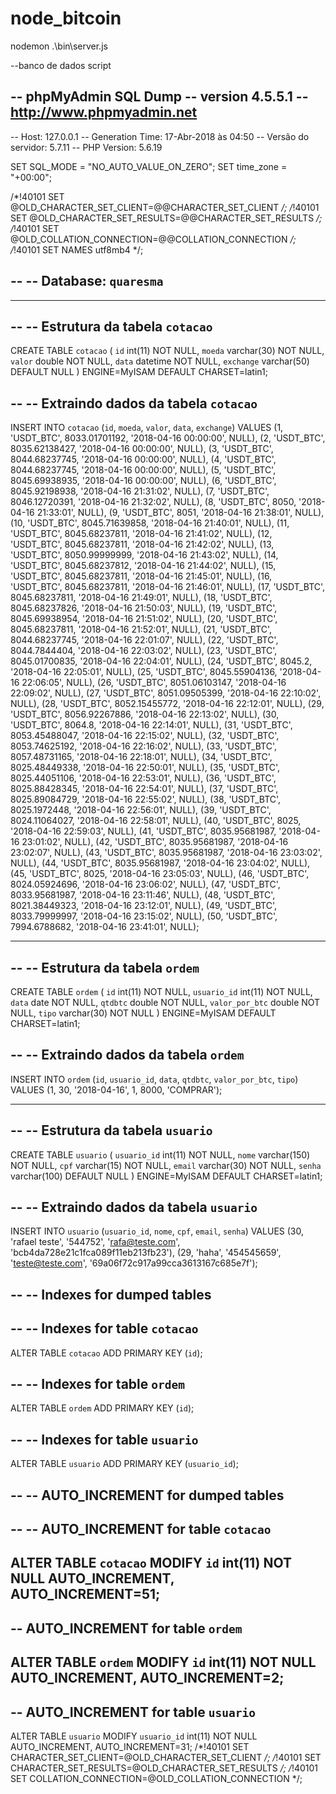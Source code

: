# node_bitcoin

 nodemon .\bin\server.js


--banco de dados script

-- phpMyAdmin SQL Dump
-- version 4.5.5.1
-- http://www.phpmyadmin.net
--
-- Host: 127.0.0.1
-- Generation Time: 17-Abr-2018 às 04:50
-- Versão do servidor: 5.7.11
-- PHP Version: 5.6.19

SET SQL_MODE = "NO_AUTO_VALUE_ON_ZERO";
SET time_zone = "+00:00";


/*!40101 SET @OLD_CHARACTER_SET_CLIENT=@@CHARACTER_SET_CLIENT */;
/*!40101 SET @OLD_CHARACTER_SET_RESULTS=@@CHARACTER_SET_RESULTS */;
/*!40101 SET @OLD_COLLATION_CONNECTION=@@COLLATION_CONNECTION */;
/*!40101 SET NAMES utf8mb4 */;

--
-- Database: `quaresma`
--

-- --------------------------------------------------------

--
-- Estrutura da tabela `cotacao`
--

CREATE TABLE `cotacao` (
  `id` int(11) NOT NULL,
  `moeda` varchar(30) NOT NULL,
  `valor` double NOT NULL,
  `data` datetime NOT NULL,
  `exchange` varchar(50) DEFAULT NULL
) ENGINE=MyISAM DEFAULT CHARSET=latin1;

--
-- Extraindo dados da tabela `cotacao`
--

INSERT INTO `cotacao` (`id`, `moeda`, `valor`, `data`, `exchange`) VALUES
(1, 'USDT_BTC', 8033.01701192, '2018-04-16 00:00:00', NULL),
(2, 'USDT_BTC', 8035.62138427, '2018-04-16 00:00:00', NULL),
(3, 'USDT_BTC', 8044.68237745, '2018-04-16 00:00:00', NULL),
(4, 'USDT_BTC', 8044.68237745, '2018-04-16 00:00:00', NULL),
(5, 'USDT_BTC', 8045.69938935, '2018-04-16 00:00:00', NULL),
(6, 'USDT_BTC', 8045.92198938, '2018-04-16 21:31:02', NULL),
(7, 'USDT_BTC', 8046.12720391, '2018-04-16 21:32:02', NULL),
(8, 'USDT_BTC', 8050, '2018-04-16 21:33:01', NULL),
(9, 'USDT_BTC', 8051, '2018-04-16 21:38:01', NULL),
(10, 'USDT_BTC', 8045.71639858, '2018-04-16 21:40:01', NULL),
(11, 'USDT_BTC', 8045.68237811, '2018-04-16 21:41:02', NULL),
(12, 'USDT_BTC', 8045.68237811, '2018-04-16 21:42:02', NULL),
(13, 'USDT_BTC', 8050.99999999, '2018-04-16 21:43:02', NULL),
(14, 'USDT_BTC', 8045.68237812, '2018-04-16 21:44:02', NULL),
(15, 'USDT_BTC', 8045.68237811, '2018-04-16 21:45:01', NULL),
(16, 'USDT_BTC', 8045.68237811, '2018-04-16 21:46:01', NULL),
(17, 'USDT_BTC', 8045.68237811, '2018-04-16 21:49:01', NULL),
(18, 'USDT_BTC', 8045.68237826, '2018-04-16 21:50:03', NULL),
(19, 'USDT_BTC', 8045.69938954, '2018-04-16 21:51:02', NULL),
(20, 'USDT_BTC', 8045.68237811, '2018-04-16 21:52:01', NULL),
(21, 'USDT_BTC', 8044.68237745, '2018-04-16 22:01:07', NULL),
(22, 'USDT_BTC', 8044.7844404, '2018-04-16 22:03:02', NULL),
(23, 'USDT_BTC', 8045.01700835, '2018-04-16 22:04:01', NULL),
(24, 'USDT_BTC', 8045.2, '2018-04-16 22:05:01', NULL),
(25, 'USDT_BTC', 8045.55904136, '2018-04-16 22:06:05', NULL),
(26, 'USDT_BTC', 8051.06103147, '2018-04-16 22:09:02', NULL),
(27, 'USDT_BTC', 8051.09505399, '2018-04-16 22:10:02', NULL),
(28, 'USDT_BTC', 8052.15455772, '2018-04-16 22:12:01', NULL),
(29, 'USDT_BTC', 8056.92267886, '2018-04-16 22:13:02', NULL),
(30, 'USDT_BTC', 8064.8, '2018-04-16 22:14:01', NULL),
(31, 'USDT_BTC', 8053.45488047, '2018-04-16 22:15:02', NULL),
(32, 'USDT_BTC', 8053.74625192, '2018-04-16 22:16:02', NULL),
(33, 'USDT_BTC', 8057.48731165, '2018-04-16 22:18:01', NULL),
(34, 'USDT_BTC', 8025.48449338, '2018-04-16 22:50:01', NULL),
(35, 'USDT_BTC', 8025.44051106, '2018-04-16 22:53:01', NULL),
(36, 'USDT_BTC', 8025.88428345, '2018-04-16 22:54:01', NULL),
(37, 'USDT_BTC', 8025.89084729, '2018-04-16 22:55:02', NULL),
(38, 'USDT_BTC', 8025.1972448, '2018-04-16 22:56:01', NULL),
(39, 'USDT_BTC', 8024.11064027, '2018-04-16 22:58:01', NULL),
(40, 'USDT_BTC', 8025, '2018-04-16 22:59:03', NULL),
(41, 'USDT_BTC', 8035.95681987, '2018-04-16 23:01:02', NULL),
(42, 'USDT_BTC', 8035.95681987, '2018-04-16 23:02:07', NULL),
(43, 'USDT_BTC', 8035.95681987, '2018-04-16 23:03:02', NULL),
(44, 'USDT_BTC', 8035.95681987, '2018-04-16 23:04:02', NULL),
(45, 'USDT_BTC', 8025, '2018-04-16 23:05:03', NULL),
(46, 'USDT_BTC', 8024.05924696, '2018-04-16 23:06:02', NULL),
(47, 'USDT_BTC', 8033.95681987, '2018-04-16 23:11:46', NULL),
(48, 'USDT_BTC', 8021.38449323, '2018-04-16 23:12:01', NULL),
(49, 'USDT_BTC', 8033.79999997, '2018-04-16 23:15:02', NULL),
(50, 'USDT_BTC', 7994.6788682, '2018-04-16 23:41:01', NULL);

-- --------------------------------------------------------

--
-- Estrutura da tabela `ordem`
--

CREATE TABLE `ordem` (
  `id` int(11) NOT NULL,
  `usuario_id` int(11) NOT NULL,
  `data` date NOT NULL,
  `qtdbtc` double NOT NULL,
  `valor_por_btc` double NOT NULL,
  `tipo` varchar(30) NOT NULL
) ENGINE=MyISAM DEFAULT CHARSET=latin1;

--
-- Extraindo dados da tabela `ordem`
--

INSERT INTO `ordem` (`id`, `usuario_id`, `data`, `qtdbtc`, `valor_por_btc`, `tipo`) VALUES
(1, 30, '2018-04-16', 1, 8000, 'COMPRAR');

-- --------------------------------------------------------

--
-- Estrutura da tabela `usuario`
--

CREATE TABLE `usuario` (
  `usuario_id` int(11) NOT NULL,
  `nome` varchar(150) NOT NULL,
  `cpf` varchar(15) NOT NULL,
  `email` varchar(30) NOT NULL,
  `senha` varchar(100) DEFAULT NULL
) ENGINE=MyISAM DEFAULT CHARSET=latin1;

--
-- Extraindo dados da tabela `usuario`
--

INSERT INTO `usuario` (`usuario_id`, `nome`, `cpf`, `email`, `senha`) VALUES
(30, 'rafael teste', '544752', 'rafa@teste.com', 'bcb4da728e21c1fca089f11eb213fb23'),
(29, 'haha', '454545659', 'teste@teste.com', '69a06f72c917a99cca3613167c685e7f');

--
-- Indexes for dumped tables
--

--
-- Indexes for table `cotacao`
--
ALTER TABLE `cotacao`
  ADD PRIMARY KEY (`id`);

--
-- Indexes for table `ordem`
--
ALTER TABLE `ordem`
  ADD PRIMARY KEY (`id`);

--
-- Indexes for table `usuario`
--
ALTER TABLE `usuario`
  ADD PRIMARY KEY (`usuario_id`);

--
-- AUTO_INCREMENT for dumped tables
--

--
-- AUTO_INCREMENT for table `cotacao`
--
ALTER TABLE `cotacao`
  MODIFY `id` int(11) NOT NULL AUTO_INCREMENT, AUTO_INCREMENT=51;
--
-- AUTO_INCREMENT for table `ordem`
--
ALTER TABLE `ordem`
  MODIFY `id` int(11) NOT NULL AUTO_INCREMENT, AUTO_INCREMENT=2;
--
-- AUTO_INCREMENT for table `usuario`
--
ALTER TABLE `usuario`
  MODIFY `usuario_id` int(11) NOT NULL AUTO_INCREMENT, AUTO_INCREMENT=31;
/*!40101 SET CHARACTER_SET_CLIENT=@OLD_CHARACTER_SET_CLIENT */;
/*!40101 SET CHARACTER_SET_RESULTS=@OLD_CHARACTER_SET_RESULTS */;
/*!40101 SET COLLATION_CONNECTION=@OLD_COLLATION_CONNECTION */;

